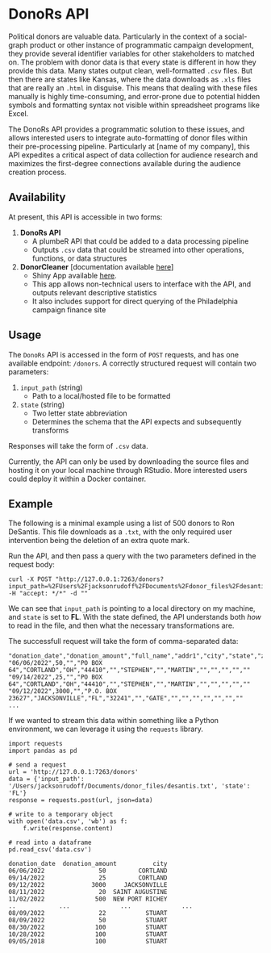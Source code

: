 # DonoRs API

Political donors are valuable data. Particularly in the context of a social-graph product or other instance of programmatic campaign development, they provide several identifier variables for other stakeholders to matched on. The problem with donor data is that every state is different in how they provide this data. Many states output clean, well-formatted `.csv` files. But then there are states like Kansas, where the data downloads as `.xls` files that are really an `.html` in disguise. This means that dealing with these files manually is highly time-consuming, and error-prone due to potential hidden symbols and formatting syntax not visible within spreadsheet programs like Excel. 

The DonoRs API provides a programmatic solution to these issues, and allows interested users to integrate auto-formatting of donor files within their pre-processing pipeline. Particularly at [name of my company], this API expedites a critical aspect of data collection for audience research and maximizes the first-degree connections available during the audience creation process. 

## Availability

At present, this API is accessible in two forms:

1. **DonoRs API**
    - A plumbeR API that could be added to a data processing pipeline
    - Outputs `.csv` data that could be streamed into other operations, functions, or data structures
2. **DonorCleaner** [documentation available [here](https://jer164.github.io/donoRs/)]
    - Shiny App available [here](https://jer164.shinyapps.io/DonorCleanerApp/). 
    - This app allows non-technical users to interface with the API, and outputs relevant descriptive statistics 
    - It also includes support for direct querying of the Philadelphia campaign finance site

## Usage

The `DonoRs` API is accessed in the form of `POST` requests, and has one available endpoint: `/donors`. A correctly structured request will contain two parameters:

1. `input_path` (string)
    - Path to a local/hosted file to be formatted 
2. `state` (string)
    - Two letter state abbreviation
    - Determines the schema that the API expects and subsequently transforms

Responses will take the form of `.csv` data. 

Currently, the API can only be used by downloading the source files and hosting it on your local machine through RStudio. More interested users could deploy it within a Docker container.

## Example

The following is a minimal example using a list of 500 donors to Ron DeSantis. This file downloads as a `.txt`, with the only required user intervention being the deletion of an extra quote mark. 

Run the API, and then pass a query with the two parameters defined in the request body:

```
curl -X POST "http://127.0.0.1:7263/donors?input_path=%2FUsers%2Fjacksonrudoff%2FDocuments%2Fdonor_files%2Fdesantis.txt&state=FL" -H "accept: */*" -d ""

```
We can see that `input_path` is pointing to a local directory on my machine, and `state` is set to **FL**. With the state defined, the API understands both *how* to read in the file, and then what the necessary transformations are. 

The successfull request will take the form of comma-separated data:

```
"donation_date","donation_amount","full_name","addr1","city","state","zip","full_address","first_name","middle_name","last_name","addr2","phone1","phone2","email1","email2"
"06/06/2022",50,"","PO BOX 64","CORTLAND","OH","44410","","STEPHEN","","MARTIN","","","","",""
"09/14/2022",25,"","PO BOX 64","CORTLAND","OH","44410","","STEPHEN","","MARTIN","","","","",""
"09/12/2022",3000,"","P.O. BOX 23627","JACKSONVILLE","FL","32241","","GATE","","","","","","",""
...
```

If we wanted to stream this data within something like a Python environment, we can leverage it using the `requests` library. 

```
import requests
import pandas as pd

# send a request
url = 'http://127.0.0.1:7263/donors'
data = {'input_path': '/Users/jacksonrudoff/Documents/donor_files/desantis.txt', 'state': 'FL'}
response = requests.post(url, json=data)

# write to a temporary object
with open('data.csv', 'wb') as f:
    f.write(response.content)

# read into a dataframe
pd.read_csv('data.csv')

donation_date  donation_amount          city
06/06/2022               50         CORTLAND
09/14/2022               25         CORTLAND
09/12/2022             3000     JACKSONVILLE
08/11/2022               20  SAINT AUGUSTINE
11/02/2022              500  NEW PORT RICHEY
..            ...              ...              ...
08/09/2022               22           STUART
08/09/2022               50           STUART
08/30/2022              100           STUART
10/28/2022              100           STUART
09/05/2018              100           STUART

```